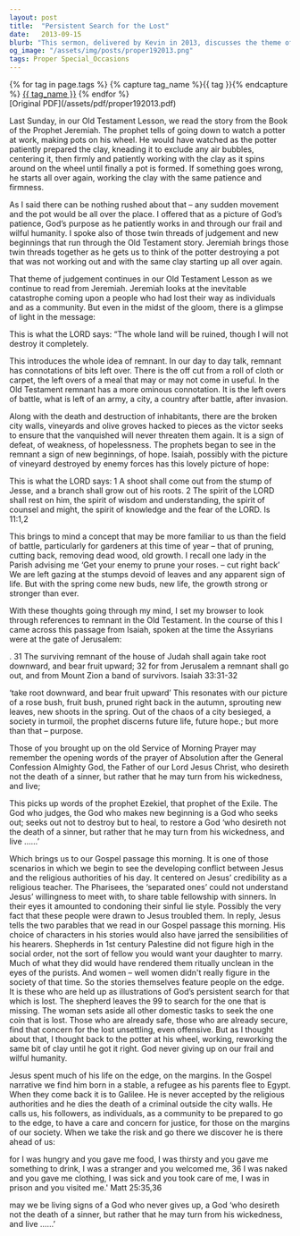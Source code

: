 ```yaml
---
layout: post
title:  "Persistent Search for the Lost"
date:   2013-09-15
blurb: "This sermon, delivered by Kevin in 2013, discusses the theme of God's persistent search for the lost and His unwavering patience. Drawing from the Old Testament, Kevin explores the concept of 'remnant' and the idea of new beginnings arising from destruction. The sermon emphasizes God's desire not for the death of a sinner, but for their repentance and life."
og_image: "/assets/img/posts/proper192013.png"
tags: Proper Special_Occasions
---    
```

<div class="tag-pills">
  {% for tag in page.tags %}
    {% capture tag_name %}{{ tag }}{% endcapture %}
    <a href="{{ site.baseurl }}/tag/{{ tag_name | slugify }}" class="tag-pill">{{ tag_name }}</a>
  {% endfor %}
</div>
[Original PDF](/assets/pdf/proper192013.pdf)

Last Sunday, in our Old Testament Lesson, we read the story from the Book of the Prophet Jeremiah. The prophet tells of going down to watch a potter at work, making pots on his wheel. He would have watched as the potter patiently prepared the clay, kneading it to exclude any air bubbles, centering it, then firmly and patiently working with the clay as it spins around on the wheel until finally a pot is formed. If something goes wrong, he starts all over again, working the clay with the same patience and firmness.

As I said there can be nothing rushed about that – any sudden movement and the pot would be all over the place. I offered that as a picture of God’s patience, God’s purpose as he patiently works in and through our frail and wilful humanity. I spoke also of those twin threads of judgement and new beginnings that run through the Old Testament story. Jeremiah brings those twin threads together as he gets us to think of the potter destroying a pot that was not working out and with the same clay starting up all over again.

That theme of judgement continues in our Old Testament Lesson as we continue to read from Jeremiah. Jeremiah looks at the inevitable catastrophe coming upon a people who had lost their way as individuals and as a community. But even in the midst of the gloom, there is a glimpse of light in the message:

This is what the LORD says:
“The whole land will be ruined, though I will not destroy it completely.

This introduces the whole idea of remnant. In our day to day talk, remnant has connotations of bits left over. There is the off cut from a roll of cloth or carpet, the left overs of a meal that may or may not come in useful. In the Old Testament remnant has a more ominous connotation. It is the left overs of battle, what is left of an army, a city, a country after battle, after invasion.

Along with the death and destruction of inhabitants, there are the broken city walls, vineyards and olive groves hacked to pieces as the victor seeks to ensure that the vanquished will never threaten them again. It is a sign of defeat, of weakness, of hopelessness. The prophets began to see in the remnant a sign of new beginnings, of hope. Isaiah, possibly with the picture of vineyard destroyed by enemy forces has this lovely picture of hope:

This is what the LORD says:
1 A shoot shall come out from the stump of Jesse, and a branch shall grow out of his roots.
2 The spirit of the LORD shall rest on him, the spirit of wisdom and understanding, the spirit of counsel and might, the spirit of knowledge and the fear of the LORD. Is 11:1,2

This brings to mind a concept that may be more familiar to us than the field of battle, particularly for gardeners at this time of year – that of pruning, cutting back, removing dead wood, old growth. I recall one lady in the Parish advising me ‘Get your enemy to prune your roses. – cut right back’ We are left gazing at the stumps devoid of leaves and any apparent sign of life. But with the spring come new buds, new life, the growth strong or stronger than ever.

With these thoughts going through my mind, I set my browser to look through references to remnant in the Old Testament. In the course of this I came across this passage from Isaiah, spoken at the time the Assyrians were at the gate of Jerusalem:

. 31 The surviving remnant of the house of Judah shall again take root downward, and bear fruit upward; 32 for from Jerusalem a remnant shall go out, and from Mount Zion a band of survivors.
Isaiah 33:31-32

‘take root downward, and bear fruit upward’ This resonates with our picture of a rose bush, fruit bush, pruned right back in the autumn, sprouting new leaves, new shoots in the spring. Out of the chaos of a city besieged, a society in turmoil, the prophet discerns future life, future hope.; but more than that – purpose.

Those of you brought up on the old Service of Morning Prayer may remember the opening words of the prayer of Absolution after the General Confession Almighty God, the Father of our Lord Jesus Christ, who desireth not the death of a sinner, but rather that he may turn from his wickedness, and live;

This picks up words of the prophet Ezekiel, that prophet of the Exile. The God who judges, the God who makes new beginning is a God who seeks out; seeks out not to destroy but to heal, to restore a God ‘who desireth not the death of a sinner, but rather that he may turn from his wickedness, and live ……’

Which brings us to our Gospel passage this morning. It is one of those scenarios in which we begin to see the developing conflict between Jesus and the religious authorities of his day. It centered on Jesus’ credibility as a religious teacher. The Pharisees, the ‘separated ones’ could not understand Jesus’ willingness to meet with, to share table fellowship with sinners. In their eyes it amounted to condoning their sinful lie style. Possibly the very fact that these people were drawn to Jesus troubled them. In reply, Jesus tells the two parables that we read in our Gospel passage this morning. His choice of characters in his stories would also have jarred the sensibilities of his hearers. Shepherds in 1st century Palestine did not figure high in the social order, not the sort of fellow you would want your daughter to marry. Much of what they did would have rendered them ritually unclean in the eyes of the purists. And women – well women didn't really figure in the society of that time. So the stories themselves feature people on the edge. It is these who are held up as illustrations of God’s persistent search for that which is lost. The shepherd leaves the 99 to search for the one that is missing. The woman sets aside all other domestic tasks to seek the one coin that is lost. Those who are already safe, those who are already secure, find that concern for the lost unsettling, even offensive. But as I thought about that, I thought back to the potter at his wheel, working, reworking the same bit of clay until he got it right. God never giving up on our frail and wilful humanity.

Jesus spent much of his life on the edge, on the margins. In the Gospel narrative we find him born in a stable, a refugee as his parents flee to Egypt. When they come back it is to Galilee. He is never accepted by the religious authorities and he dies the death of a criminal outside the city walls. He calls us, his followers, as individuals, as a community to be prepared to go to the edge, to have a care and concern for justice, for those on the margins of our society. When we take the risk and go there we discover he is there ahead of us:

for I was hungry and you gave me food, I was thirsty and you gave me something to drink, I was a stranger and you welcomed me, 36 I was naked and you gave me clothing, I was sick and you took care of me, I was in prison and you visited me.' Matt 25:35,36

may we be living signs of a God who never gives up, a God ‘who desireth not the death of a sinner, but rather that he may turn from his wickedness, and live ……’
